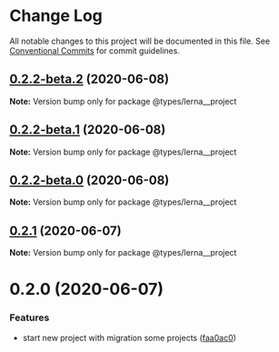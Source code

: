 # Change Log

All notable changes to this project will be documented in this file.
See [Conventional Commits](https://conventionalcommits.org) for commit guidelines.

## [0.2.2-beta.2](https://github.com/kamontat/kcutils/compare/@types/lerna__project@0.2.2-beta.1...@types/lerna__project@0.2.2-beta.2) (2020-06-08)

**Note:** Version bump only for package @types/lerna__project





## [0.2.2-beta.1](https://github.com/kamontat/kcutils/compare/@types/lerna__project@0.2.2-beta.0...@types/lerna__project@0.2.2-beta.1) (2020-06-08)

**Note:** Version bump only for package @types/lerna__project





## [0.2.2-beta.0](https://github.com/kamontat/kcutils/compare/@types/lerna__project@0.2.1...@types/lerna__project@0.2.2-beta.0) (2020-06-08)

**Note:** Version bump only for package @types/lerna__project





## [0.2.1](https://github.com/kamontat/kcutils/compare/@types/lerna__project@0.2.0...@types/lerna__project@0.2.1) (2020-06-07)

**Note:** Version bump only for package @types/lerna__project





# 0.2.0 (2020-06-07)


### Features

* start new project with migration some projects ([faa0ac0](https://github.com/kamontat/kcutils/commit/faa0ac00d95421af7540936e98f619475d3e5532))
